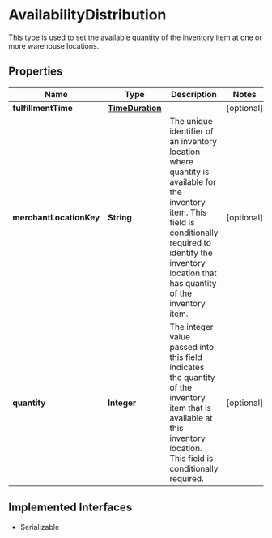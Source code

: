 

# AvailabilityDistribution

This type is used to set the available quantity of the inventory item at one or more warehouse locations.
## Properties

Name | Type | Description | Notes
------------ | ------------- | ------------- | -------------
**fulfillmentTime** | [**TimeDuration**](TimeDuration.md) |  |  [optional]
**merchantLocationKey** | **String** | The unique identifier of an inventory location where quantity is available for the inventory item. This field is conditionally required to identify the inventory location that has quantity of the inventory item. |  [optional]
**quantity** | **Integer** | The integer value passed into this field indicates the quantity of the inventory item that is available at this inventory location. This field is conditionally required. |  [optional]


## Implemented Interfaces

* Serializable


